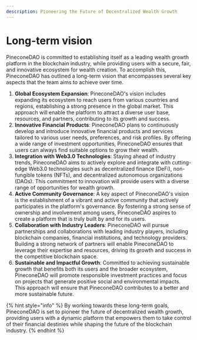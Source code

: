 ```yaml
---
description: Pioneering the Future of Decentralized Wealth Growth
---
```


# Long-term vision

PineconeDAO is committed to establishing itself as a leading wealth growth platform in the blockchain industry, while providing users with a secure, fair, and innovative ecosystem for wealth creation. To accomplish this, PineconeDAO has outlined a long-term vision that encompasses several key aspects that the team aims to achieve over time.

1. **Global Ecosystem Expansion**: PineconeDAO's vision includes expanding its ecosystem to reach users from various countries and regions, establishing a strong presence in the global market. This approach will enable the platform to attract a diverse user base, resources, and partners, contributing to its growth and success.
2. **Innovative Financial Products**: PineconeDAO plans to continuously develop and introduce innovative financial products and services tailored to various user needs, preferences, and risk profiles. By offering a wide range of investment opportunities, PineconeDAO ensures that users can always find suitable options to grow their wealth.
3. **Integration with Web3.0 Technologies**: Staying ahead of industry trends, PineconeDAO aims to actively explore and integrate with cutting-edge Web3.0 technologies such as decentralized finance (DeFi), non-fungible tokens (NFTs), and decentralized autonomous organizations (DAOs). This commitment to innovation will provide users with a diverse range of opportunities for wealth growth.
4. **Active Community Governance**: A key aspect of PineconeDAO's vision is the establishment of a vibrant and active community that actively participates in the platform's governance. By fostering a strong sense of ownership and involvement among users, PineconeDAO aspires to create a platform that is truly built by and for its users.
5. **Collaboration with Industry Leaders**: PineconeDAO will pursue partnerships and collaborations with leading industry players, including blockchain companies, financial institutions, and technology providers. Building a strong network of partners will enable PineconeDAO to leverage their expertise and resources, driving its growth and success in the competitive blockchain space.
6. **Sustainable and Impactful Growth**: Committed to achieving sustainable growth that benefits both its users and the broader ecosystem, PineconeDAO will promote responsible investment practices and focus on projects that generate positive social and environmental impacts. This approach will ensure that PineconeDAO contributes to a better and more sustainable future.

{% hint style="info" %}
By working towards these long-term goals, PineconeDAO is set to pioneer the future of decentralized wealth growth, providing users with a dynamic platform that empowers them to take control of their financial destinies while shaping the future of the blockchain industry.
{% endhint %}
